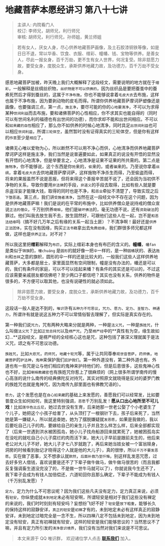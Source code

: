 # 地藏菩萨本愿经讲习 第八十七讲

> 主讲人: 内院看门人 <br />
> 校订: 李师兄，胡师兄，利行师兄 <br />
> 审核: 胡师兄，利行师兄，孙师姐，黄兰师姐 <br />

> 若有女人，厌女人身，尽心供养地藏菩萨画像，及土石胶漆铜铁等像，如是日日不退，常以华香、饮食、衣服、缯彩、幢幡、钱、宝物等供养。是善女人，尽此一报女身，百千万劫，更不生有女人世界，何况复受。除非慈愿力故，要受女身，度脱众生，承斯供养地藏力故，及功德力，百千万劫不受女身。

感恩地藏菩萨加被，昨天晚上我们大概解释了这段经文，需要说明的地方就在于`缯彩`，一般解释是丝绸丝织物，`丝织物是不可以供佛的`，因为丝织品是要把蚕茧中的蚕煮死然后才得到蚕丝的，这属于`不净布施`，你也不能够说拿着`毛皮大衣`去布施，这样也属于不净布施，因为要剥动物的皮毛而得。所谓你供养地藏菩萨摩诃萨塑像还是画像，也要强调三点，第一点，`施主净`，要尽可能的你的`心地要清净`，不可以为求得某种`世间利益`而去布施，要和诸佛菩萨的心性相应，你不求其实也能自得的（同时可以有世间名利的福德也有出世间的功德），而你求却不能和出世间相应。不可以和`如来藏的自性`相应了，那么你不如供养的时候心地清净，同时具足`出世间利益`也可以相应`世间利益`，所谓`三轮体空`，虽然暂时没有证得真实的三轮体空，但是你有这样的`作意`至少是`相应`了。

诸佛无心唯以爱物为心，所以断然不可以用不净心而供，心地清净而供养地藏菩萨摩诃萨这样是施主净，我们当然是说普遍要如此，如果真正的说没有开悟的显然没有开悟的心地清净，但是举要言之，心地清净是证果不证果的所共需的。第二点是`施物净`，你不能够说，这个东西是你`抢`来的，`偷`来的，或者`骗`来的。乃至说你拿着`丝绸`，拿着`毛皮大衣`去供地藏菩萨摩诃萨，这样施物不净杀生而得，乃至偷盗而得，将来的果报虽然不说是恶报，但将来得这个善报辛苦就不说了，还会因为当初供不净物的关系，导致你要用`非法律`的手段，`非道义`的手段去取得，比如有些人就是要杀盗淫妄才能赚大钱，取得的同时也是不净，和`恶业`牵扯不清楚了，导致实现之后`下堕恶道`。第三点，我们讲`受施者清净`，当然在这一段经文中不存在这个问题，因为是供养地藏菩萨嘛！我们是说的在平常的布施中，比如供养僧众是说持戒的僧众宣说`正法的僧众`，千万别供养`喇嘛`，他们是`破坏佛法`的，毫无功德不说，还有`资助破法`的罪过。他们叫我去放生我不去，放生固然好，可跟他们这些人在一起，岂不是`和恶法结缘`吗（搞不好几万年之后有缘的关系一起当土匪）？不清净啊！最好还是`供养正法团体`，实在没有因缘，购买`正法书籍`拿出去`免费结缘`，我们群很多师兄都这样做，这样也是`供养正法`，对不对？

所以我这里把**缯彩**解释为`布匹`，实际上缯彩本身也有布匹的含义的。**幢幡**，`幡fan` 是类似于`锦旗`的，`幢chuáng` 是`圆形`的就好像一把`伞`一样的，是一种`圆桶`状的、表达`胜利`和`吉祥`之意的旗帜，圆形的伞一样的还是比较大的，一般我们这些人这样供养地藏菩萨，大多都是居士，家里面显然有空间限制，幢是没有办法的，幡还是可以的，我们有条件的家庭，可以不可以挂起来幡？有条件的其实还是可以的，不过这应该需要亲戚朋友都信佛吧？至少两口子都信吧？其实也没有关系，供养的物件是很多的，不方便可以取其他，也没有说硬性的就必须如此。

> 除非慈愿力故，要受女身，度脱众生，承斯供养地藏力故，及功德力，百千万劫不受女身。

这段话一般人是达不到的，`唯识`许有`五种力不可思议`，`咒力`、`愿力`、`定力`、`圣智力`、`神通力`，所谓许有就是说这五种力不可以常情俗智去理解了，但实际是真实存在的。

第一种我们说`咒力`，咒有两种大略来分就是两种，一种是`法义咒`，一种是`族姓咒`，什么叫做`法义咒`？比如`正觉总持咒`以及`楞严咒`，乃至`楞严经`中的**真性有为空，缘生故如幻...**这段经文，是楞严经的全经核心这也是咒，这种包括了甚深义理就属于是法义咒，颂之有不可思议功德。

`族姓咒`，比如`大悲咒`，`药师咒`，`地藏十轮咒`等，属于让共同尊奉`观世音菩萨`，`药师佛`，`地藏菩萨`的`护法神`，`鬼神`来保护我们`庇护我们`。第一种外道没有，第二种外道也有。外道也有一些咒是让与他们相应的鬼神来护持他们的，但是后患很多，这些鬼神心性也不好，比如`喇嘛教藏密`也有族姓咒你惹上了很麻烦的（网上很多所谓学南传的慢心高涨的说什么南传的经典佛陀反对持咒，其实对照原文就晓得是反对的婆罗门教的族姓咒也就是鬼神咒，因为南传九部里面也有佛教咒语的）。

`愿力`，这个发愿也是在`自心如来藏`的基础上来发愿的，善愿我们可以经常发，比如要普度众生如何如何，我这里特别强调，`恶愿`千万别乱发！**愿从口出心地所至不可儿戏**！比如`莲华色比丘尼`，她过去世没有生育，后来她那一世老公娶了个小老婆生了个儿子，她把这个小孩子给害了，从头顶打了一根钢针下去，孩子后来死了，当然她是第一嫌疑人，所以就追查她，她为了摆脱嫌疑就`发恶愿`，如果是我做的，我以后要吃自己儿子的肉，要嫁给自己的亲生儿子并且怎么样怎么样，后来全部都实现了（后来一世遇到洪水被困孤岛，她小儿子找舟船游回来就累死了，她被困孤岛实在没吃的就吃自己小儿子腐烂的肉而活下来，她大儿子早前是跟前夫生的，他后来老公对大儿子不好，她大儿子才七八岁就跑了，再后来她当妓女被一个富翁赎身，洞房的时候看到胎记才晓得这个人就是他的大儿子），真的很惨，所以`千万不要发恶愿`。实在做了恶事，又不想承认就`默然`，`后面补救乃至忏悔`，别这样乱发恶咒愿，过去好多穷人借钱，喜欢说要是还不了下辈子做牛做马，做牛做马很苦的（而且我都反复强调畜生道没完没了的，不是做一世牛马就可以了），你就说我今生还不了，我下辈子会成为有钱人加倍偿还，六道轮回你且那么确定，下辈子不能成为有钱人（千万别乱发愿）？

`定力`，定力为什么不可思议呢？因为我们这些凡夫没有定力，定力真正来说，必须有`轻安`，你纵使成就`未到地定`未必有轻安啊，所谓轻安是相对于我们这些没有禅定的来说的，我们时时刻刻有轻安吗？妄想纷飞好不好？`轻安`是`放下粗重`，能够长久的保持这样的寂静安详，`真正的轻安`是`初禅`才有的，未到地定未必有这样真正的寂静安详，未到地定过暗完全是一念不生，所以四禅八定不包括未到地定，因为未到地定没有轻安，真正有初禅就有轻安，这样的轻安是我们能够思议的？当然思议不了嘛，并且有定力所引发的`清净意识境界`，我们没有当然对我们来说是不可思议。

> 本文来源于 QQ 唯识群， 欢迎诸位学人点击 **[联系我们](https://mp.weixin.qq.com/s/lZCfWjmLjgNR165Tx4_bCQ)** 加入。
